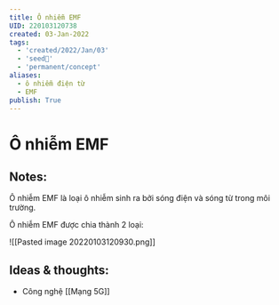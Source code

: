 ```yaml
---
title: Ô nhiễm EMF
UID: 220103120738
created: 03-Jan-2022
tags:
  - 'created/2022/Jan/03'
  - 'seed🥜'
  - 'permanent/concept'
aliases:
  - ô nhiễm điện từ
  - EMF
publish: True
---
```

# Ô nhiễm EMF

## Notes:
Ô nhiễm EMF là loại ô nhiễm sinh ra bởi sóng điện và sóng từ trong môi trường.

Ô nhiễm EMF được chia thành 2 loại:

![[Pasted image 20220103120930.png]]

## Ideas & thoughts:
- Công nghệ [[Mạng 5G]]

